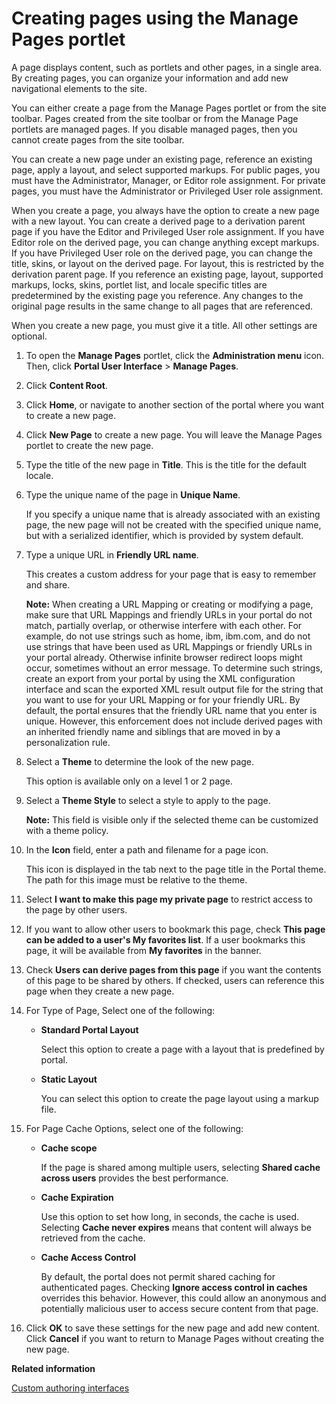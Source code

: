 # Creating pages using the Manage Pages portlet

A page displays content, such as portlets and other pages, in a single area. By creating pages, you can organize your information and add new navigational elements to the site.

You can either create a page from the Manage Pages portlet or from the site toolbar. Pages created from the site toolbar or from the Manage Page portlets are managed pages. If you disable managed pages, then you cannot create pages from the site toolbar.

You can create a new page under an existing page, reference an existing page, apply a layout, and select supported markups. For public pages, you must have the Administrator, Manager, or Editor role assignment. For private pages, you must have the Administrator or Privileged User role assignment.

When you create a page, you always have the option to create a new page with a new layout. You can create a derived page to a derivation parent page if you have the Editor and Privileged User role assignment. If you have Editor role on the derived page, you can change anything except markups. If you have Privileged User role on the derived page, you can change the title, skins, or layout on the derived page. For layout, this is restricted by the derivation parent page. If you reference an existing page, layout, supported markups, locks, skins, portlet list, and locale specific titles are predetermined by the existing page you reference. Any changes to the original page results in the same change to all pages that are referenced.

When you create a new page, you must give it a title. All other settings are optional.

1.  To open the **Manage Pages** portlet, click the **Administration menu** icon. Then, click **Portal User Interface** \> **Manage Pages**.

2.  Click **Content Root**.

3.  Click **Home**, or navigate to another section of the portal where you want to create a new page.

4.  Click **New Page** to create a new page. You will leave the Manage Pages portlet to create the new page.

5.  Type the title of the new page in **Title**. This is the title for the default locale.

6.  Type the unique name of the page in **Unique Name**.

    If you specify a unique name that is already associated with an existing page, the new page will not be created with the specified unique name, but with a serialized identifier, which is provided by system default.

7.  Type a unique URL in **Friendly URL name**.

    This creates a custom address for your page that is easy to remember and share.

    **Note:** When creating a URL Mapping or creating or modifying a page, make sure that URL Mappings and friendly URLs in your portal do not match, partially overlap, or otherwise interfere with each other. For example, do not use strings such as home, ibm, ibm.com, and do not use strings that have been used as URL Mappings or friendly URLs in your portal already. Otherwise infinite browser redirect loops might occur, sometimes without an error message. To determine such strings, create an export from your portal by using the XML configuration interface and scan the exported XML result output file for the string that you want to use for your URL Mapping or for your friendly URL. By default, the portal ensures that the friendly URL name that you enter is unique. However, this enforcement does not include derived pages with an inherited friendly name and siblings that are moved in by a personalization rule.

8.  Select a **Theme** to determine the look of the new page.

    This option is available only on a level 1 or 2 page.

9.  Select a **Theme Style** to select a style to apply to the page.

    **Note:** This field is visible only if the selected theme can be customized with a theme policy.

10. In the **Icon** field, enter a path and filename for a page icon.

    This icon is displayed in the tab next to the page title in the Portal theme. The path for this image must be relative to the theme.

11. Select **I want to make this page my private page** to restrict access to the page by other users.

12. If you want to allow other users to bookmark this page, check **This page can be added to a user's My favorites list**. If a user bookmarks this page, it will be available from **My favorites** in the banner.

13. Check **Users can derive pages from this page** if you want the contents of this page to be shared by others. If checked, users can reference this page when they create a new page.

14. For Type of Page, Select one of the following:

    -   **Standard Portal Layout**

        Select this option to create a page with a layout that is predefined by portal.

    -   **Static Layout**

        You can select this option to create the page layout using a markup file.

15. For Page Cache Options, select one of the following:

    -   **Cache scope**

        If the page is shared among multiple users, selecting **Shared cache across users** provides the best performance.

    -   **Cache Expiration**

        Use this option to set how long, in seconds, the cache is used. Selecting **Cache never expires** means that content will always be retrieved from the cache.

    -   **Cache Access Control**

        By default, the portal does not permit shared caching for authenticated pages. Checking **Ignore access control in caches** overrides this behavior. However, this could allow an anonymous and potentially malicious user to access secure content from that page.

16. Click **OK** to save these settings for the new page and add new content. Click **Cancel** if you want to return to Manage Pages without creating the new page.


**Related information**  


[Custom authoring interfaces](../wcm/wcm_cms_authoring_custom.md)

